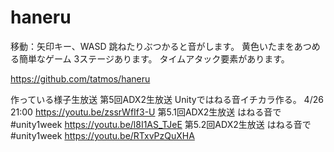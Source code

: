 # haneru
移動：矢印キー、WASD 
跳ねたりぶつかると音がします。 
黄色いたまをあつめる簡単なゲーム 
3ステージあります。 
タイムアタック要素があります。

https://github.com/tatmos/haneru

作っている様子生放送
第5回ADX2生放送 Unityではねる音イチカラ作る。 4/26 21:00 https://youtu.be/zssrWfIf3-U
第5.1回ADX2生放送 はねる音で #unity1week https://youtu.be/l8I1AS_TJeE
第5.2回ADX2生放送 はねる音で #unity1week https://youtu.be/RTxvPzQuXHA
